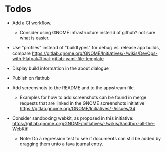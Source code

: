 # Todos

- Add a CI workflow.

  - Consider using GNOME infrastructure instead of github?
    not sure what is easier.

- Use "profiles" instead of "buildtypes" for debug vs. release app builds,
  compare https://gitlab.gnome.org/GNOME/Initiatives/-/wikis/DevOps-with-Flatpak#final-gitlab-yaml-file-template

- Display build information in the about dialogue

- Publish on flathub

- Add screenshots to the README and to the appstream file.

  - Examples for how to add screenshots can be found in merge requests
    that are linked in the GNOME screenshots initiative
    https://gitlab.gnome.org/GNOME/Initiatives/-/issues/34

- Consider sandboxing webkit, as proposed in this initiative:
  https://gitlab.gnome.org/GNOME/Initiatives/-/wikis/Sandbox-all-the-WebKit!

  - Note: Do a regression test to see if documents can still be added
    by dragging them unto a fava journal entry.
